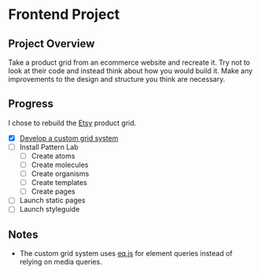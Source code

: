 # Frontend Project

## Project Overview

Take a product grid from an ecommerce website and recreate it. Try not to look at their code and instead think about how you would build it. Make any improvements to the design and structure you think are necessary.

## Progress

I chose to rebuild the [Etsy](http://etsy.com) product grid.

- [x] [Develop a custom grid system](http://codepen.io/kaseybon/pen/ogrLmY)
- [ ] Install Pattern Lab
  - [ ] Create atoms
  - [ ] Create molecules
  - [ ] Create organisms
  - [ ] Create templates
  - [ ] Create pages
- [ ] Launch static pages
- [ ] Launch styleguide

## Notes

* The custom grid system uses [eq.js](https://github.com/Snugug/eq.js) for element queries instead of relying on media queries.
